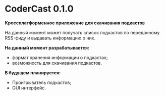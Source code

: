CoderCast 0.1.0
====================================
**Кроссплатформенное приложение для скачивания подкастов**

На данный момент может получать список подкастов по переданному RSS-фиду и выдавать информацию о них.

**На данный момент разрабатывается:**

  - формат хранения информации о подкастах;
  - возможность для скачивания подкастов.

**В будущем планируется:**

 - Проигрыватель подкастов;
 - GUI интерфейс.
